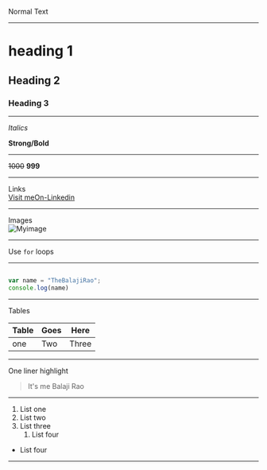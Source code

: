 Normal Text
***

# heading 1
## Heading 2
### Heading 3
---
_Italics_

**Strong/Bold**

---
~~1000~~ **999**
***
Links <br>
[Visit meOn-Linkedin](https://www.linkedin.com/in/balajiraop/ "MyLinkedinProfile")

***

Images <br>
![Myimage](https://media.licdn.com/dms/image/C5103AQEOY_yY-YyR3Q/profile-displayphoto-shrink_200_200/0?e=1576713600&v=beta&t=FrBgetdGL_inhWQEZb0Ri_Ttu35Iri4zeJBF7vfugsM "TheBalajiRao")
***
Use `for` loops

***
```javascript

var name = "TheBalajiRao";
console.log(name)


```
***
Tables

|Table|Goes |Here |
|---  |---  |-----|
|one  | Two |Three|
***
One liner highlight
>It's me Balaji Rao
---
1. List one
1. List two
1. List three
   1. List four
- List four
   
*** 
